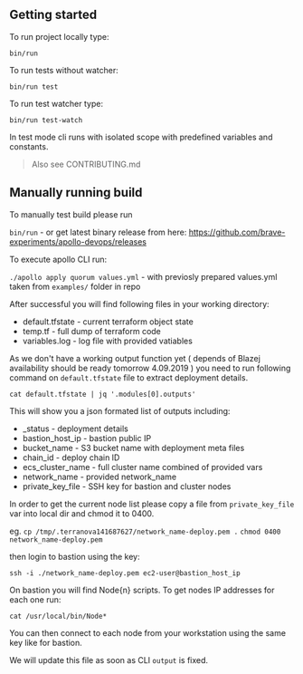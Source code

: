 ## Getting started

To run project locally type:

`bin/run`

To run tests without watcher:

`bin/run test`

To run test watcher type:

`bin/run test-watch`

In test mode cli runs with isolated scope with predefined variables and constants.

> Also see CONTRIBUTING.md


## Manually running build

To manually test build please run 

`bin/run`  - or get latest binary release from here: https://github.com/brave-experiments/apollo-devops/releases 

To execute apollo CLI run:

`./apollo apply quorum values.yml`  - with previosly prepared values.yml taken from `examples/` folder in repo

After successful you will find following files in your working directory:
* default.tfstate   - current terraform object state
* temp.tf           - full dump of terraform code
* variables.log     - log file with provided vatiables


As we don't have a working output function yet ( depends of Blazej availability  should be ready  tomorrow 4.09.2019 )
you need to run following command on `default.tfstate` file to extract deployment details.

`cat default.tfstate | jq '.modules[0].outputs'`

This will show you a json formated list of outputs including:
* _status           - deployment details
* bastion_host_ip   - bastion public IP
* bucket_name       - S3 bucket name with deployment meta files
* chain_id          - deploy chain ID
* ecs_cluster_name  - full cluster name combined of provided vars
* network_name      - provided network_name
* private_key_file  - SSH key for bastion and cluster nodes

In order to get the current node list please copy a file from `private_key_file` var into local dir and chmod it to 0400.

eg. 
`cp /tmp/.terranova141687627/network_name-deploy.pem .`
`chmod 0400 network_name-deploy.pem`

then login to bastion using the key:

`ssh -i ./network_name-deploy.pem ec2-user@bastion_host_ip`

On bastion you will find Node{n} scripts. To get nodes IP addresses for each one run:

`cat /usr/local/bin/Node*`

You can then connect to each node from your workstation using the same key like for bastion.

We will update this file as soon as CLI `output` is fixed. 